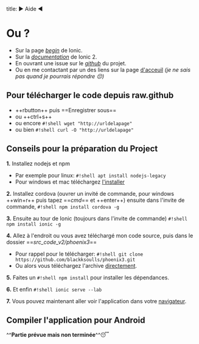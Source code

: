 title: ► Aide ◄

# Ou ?
- Sur la page *[begin](https://ionicframework.com/getting-started)* de Ionic.
- Sur la *[documentation](https://ionicframework.com/docs/)* de Ionic 2.
- En ouvrant une issue sur le *[github](https://github.com/blackksoulls/phoenix3/issues)* du projet.
- Ou en me contactant par un des liens sur la page [d'acceuil](index.md) *(je ne sais pas quand je pourrais répondre :pensive:)*

## Pour télécharger le code depuis raw.github
- ++rbutton++ puis ==Enregistrer sous==
- ou ++ctrl+s++
- ou encore `#!shell wget "http://urldelapage"`
- ou bien `#!shell curl -O "http://urldelapage"`

## Conseils pour la préparation du Project
**1.** Installez nodejs et npm

- Par exemple pour linux: `#!shell apt install nodejs-legacy`
- Pour windows et mac téléchargez [l'installer](https://nodejs.org/en/download/)

**2.** Installez cordova (ouvrer un invité de commande, pour windows ++win+r++ puis tapez ==*cmd*== et ++enter++) ensuite dans l'invite de commande, `#!shell npm install cordova -g`

**3.** Ensuite au tour de Ionic (toujours dans l'invite de commande) `#!shell npm install ionic -g`

**4.** Allez à l'endroit ou vous avez téléchargé mon code source, puis dans le dossier ==*src_code_v2/phoenix3*==

- Pour rappel pour le télécharger: `#!shell git clone https://github.com/blackksoulls/phoenix3.git`
- Ou alors vous téléchargez l'archive [directement](https://github.com/Blackksoulls/phoenix3/archive/master.zip).

**5.** Faites un `#!shell npm install` pour installer les dépendances.

**6.** Et enfin `#!shell ionic serve --lab`

**7.** Vous pouvez maintenant aller voir l'application dans votre [navigateur](127.0.0.1:8100).

## Compiler l'application pour Android
^^**Partie prévue mais non terminée**^^:sleeping:
